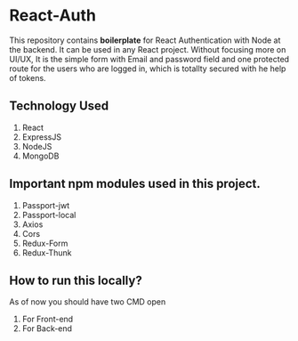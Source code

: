 # React-Auth
This repository contains **boilerplate** for React Authentication with Node at the backend. It can be used in any React project. Without focusing more on UI/UX, It is the simple form with Email and password field and one protected route for the users who are logged in, which is totallty secured with he help of tokens.

## Technology Used
1) React
2) ExpressJS
3) NodeJS
4) MongoDB

## Important npm modules used in this project.
1) Passport-jwt
2) Passport-local
3) Axios
4) Cors
5) Redux-Form
6) Redux-Thunk

## How to run this locally?
As of now you should have two CMD open
1) For Front-end 
2) For Back-end
